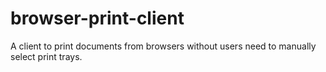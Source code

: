 # browser-print-client
A client to print documents from browsers without users need to manually select print trays.
